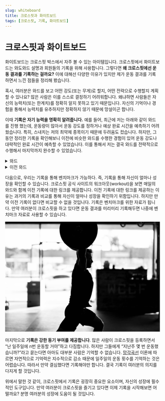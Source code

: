 ```yaml
---
slug: whiteboard
title: 크로스핏과 화이트보드
tags: [크로스핏, 기록, 화이트보드]
---
```


# 크로스핏과 화이트보드

화이트보드는 크로스핏 박스에서 자주 볼 수 있는 아이템입니다. 크로스핏에서 화이트보드는 와도와드 설명과 회원들의 기록을 위해 사용합니다. 그렇다면 **왜 크로스핏에선 운동 결과를 기록하는 걸까요?** 이에 대해선 다양한 이유가 있지만 제가 운동 결과를 기록하면서 느낀 점들을 정리해 봤습니다.

혹시, 여러분은 와드를 보고 어떤 강도(또는 무게)로 할지, 어떤 전략으로 수행할지 계획할 수 있나요? 많은 사람은 이를 스스로 결정하기 어려워합니다. 왜냐하면 사람들은 자신의 능력치(또는 한계치)를 정확히 알지 못하고 있기 때문입니다. 자신의 기억이나 경험을 통해서 능력치를 유추하지만 정확하지 않기 때문에 망설이곤 합니다.

이때 **기록은 자기 능력을 명확히 알려줍니다.** 예를 들어, 최근에 저는 아래와 같이 와드를 진행 했는데, 운동량이 많아서 운동 강도를 정하거나 예상 완료 시간을 예측하기 어려웠습니다. 특히, 스내치는 저의 최약체 종목이기 때문에 두려움도 컸습니다. 하지만, 그 동안 정리한 기록을 확인해보니 이전에 비슷한 와드를 수행한 경험이 있어 운동 강도나 대략적인 완료 시간이 예측할 수 있었습니다. 이를 통해서 저는 결국 와드를 전략적으로 수행해서 마지막까지 완수할 수 있었습니다.

<details>
<summary>와드</summary>

> For Time:<br/>
> 3 Round<br/>
> 30 Burpee over bar<br/>
> 20 Hang power snatchs<br/>
> 100 Double under<br/>
> RXD: 95lbs / 65lbs<br/>

</details>

<details>
<summary>이전 와드</summary>

> 200m Run<br/>
> 30 Power snatches<br/>
> 200m Run<br/>
> 20 Power snatches<br/>
> 200m Run<br/>
> 100 Power snatches<br/>

</details>

다음으로, 우리는 기록을 통해 벤치마크가 가능하다. 즉, 기록을 통해 자신이 얼마나 성장을 확인할 수 있습니다. 크로스핏 공식 사이트의 워크아웃(workout)을 보면 매일의 와드와 함께 이전 기록에 대한 링크를 제공합니다. 이전 기록에 대한 링크를 제공하는 이유는 과거의 기록과 비교를 통해 자신이 얼마나 성장을 확인하기 위함입니다. 하지만 만약 이전 기록이 없다면 비교할 수 없을 것입니다. 기록은 벤치마크를 위한 자료가 됩니다. 만약 여러분이 크로스핏을 하고 있다면 운동 결과를 미리미리 기록해두면 나중에 벤치마크 자료로 사용할 수 있습니다.

![Growth](./growth.jpg)

마지막으로 **기록은 강한 동기 부여를 제공합니다**. 많은 사람이 크로스핏을 등록하면서 “난 일주일에 n번 운동할 거야”하고 다짐합니다. 하지만 그들에게 “지난주 몇 번 운동했습니까?”라고 묻는다면 아마도 대부분 사람은 기억할 수 없습니다. [망각곡선](https://en.wikipedia.org/wiki/Forgetting_curve) 이론에 따르면 자연적으로 기억력은 지수적으로 감소 때문에 일주일의 운동 횟수를 기억하는 것은 어렵습니다. 따라서 만약 결심했다면 기록해야만 합니다. 결국 기록이 여러분의 의지를 다지게 할 것입니다.

위에서 말한 것 같이, 크로스핏에서 기록은 굉장히 중요한 요소이며, 자신의 성장에 필수적인 도구입니다. 만약 여러분이 크로스핏을 즐기고 있다면 이제 기록을 시작해보면 어떨까요? 분명 여러분의 성장에 도움이 될 것입니다.
